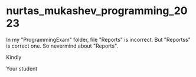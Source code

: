 # nurtas_mukashev_programming_2023

In my "ProgrammingExam" folder, file "Reports" is incorrect. But "Reportss" is correct one. So nevermind about "Reports".

Kindly 

Your student
